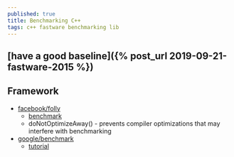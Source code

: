 ```yaml
---
published: true
title: Benchmarking C++
tags: c++ fastware benchmarking lib
---
```

## [have a good baseline]({% post_url 2019-09-21-fastware-2015 %})

## Framework

- [facebook/folly](https://github.com/facebook/folly)
	- [benchmark](https://github.com/facebook/folly/blob/master/folly/docs/Benchmark.md)
	- doNotOptimizeAway() -  prevents compiler optimizations that may interfere with benchmarking 
- [google/benchmark](https://github.com/google/benchmark)
	- [tutorial](https://www.bfilipek.com/2016/05/google-benchmark-library.html)
